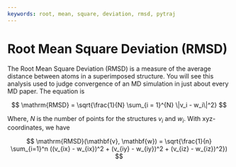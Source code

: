```yaml
---
keywords: root, mean, square, deviation, rmsd, pytraj
---
```


# Root Mean Square Deviation (RMSD) 

The Root Mean Square Deviation (RMSD) is a measure of the average distance between atoms in a superimposed structure. You will see this analysis used to judge convergence of an MD simulation in just about every MD paper. The equation is

$$
\mathrm{RMSD} = \sqrt{\frac{1}{N} \sum_{i = 1}^{N} \|v_i - w_i\|^2}
$$

Where, $N$ is the number of points for the structures $v_i$ and $w_i$. With xyz-coordinates, we have

$$
\mathrm{RMSD}(\mathbf{v}, \mathbf{w}) = \sqrt{\frac{1}{n} \sum_{i=1}^n 
      ((v_{ix} - w_{ix})^2 + (v_{iy} - w_{iy})^2 + (v_{iz} - w_{iz})^2})
$$


```{literalinclude} ../../_external/amberassist/ambertools/pytraj/rmsd.py
```


